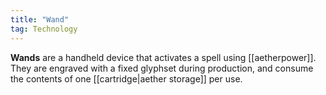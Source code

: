 ```yaml
---
title: "Wand"
tag: Technology
---
```


**Wands** are a handheld device that activates a spell using [[aetherpower]]. They are engraved with a fixed glyphset during production, and consume the contents of one [[cartridge|aether storage]] per use.
